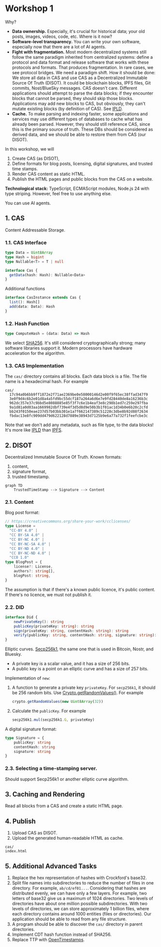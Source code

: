 # Workshop 1

Why?

- **Data ownership.** Especially, it's crucial for historical data; your old posts, images, videos, code, etc. Where is it now?
- **Software-level transparency.** You can write your own software, especially now that there are a lot of AI agents.
- **Fight with fragmentation.** Most modern decentralized systems still follow the same paradigm inherited from centralized systems: define a protocol and data format and release software that works with these protocols and formats. That produces fragmentation. In rare cases, we see protocol bridges. We need a paradigm shift. How it should be done: We store all data in CAS and use CAS as a Decentralized Immutable Source Of Truth (DISOT). It could be blockchain blocks, IPFS files, Git commits, Nost/BlueSky messages. CAS doesn't care. Different applications should attempt to parse the data blocks; if they encounter blocks that cannot be parsed, they should skip those blocks. Applications may add new blocks to CAS, but obviously, they can't mutate existing blocks (by definition of CAS). See [IPLD](https://ipld.io/).
- **Cache.** To make parsing and indexing faster, some applications and services may use different types of databases to cache what has already been parsed. However, they should still reference CAS, since this is the primary source of truth. These DBs should be considered as derived data, and we should be able to restore them from CAS (our DISOT).

In this workshop, we will

1. Create CAS (as DISOT),
2. Define formats for blog posts, licensing, digital signatures, and trusted time stamps.
3. Render CAS content as static HTML.
4. Publish the HTML pages and public blocks from the CAS on a website.

**Technological stack:** TypeScript, ECMAScript modules, Node.js 24 with type striping. However, feel free to use anything else.

You can use AI agents.

## 1. CAS 

Content Addressable Storage.

### 1.1. CAS Interface

```ts
type Data = Uint8Array
type Hash = bigint
type Nullable<T> = T | null

interface Cas {
  getData(hash: Hash): Nullable<Data>
}
```

Additional functions

```ts
interface CasInstance extends Cas {
  list(): Hash[]
  add(data: Data): Hash
}
```

### 1.2. Hash Function

```ts
type ComputeHash = (data: Data) => Hash
```

We select [SHA256](https://en.wikipedia.org/wiki/SHA-2). It's still considered cryptographically strong; many software libraries support it. Modern processors have hardware acceleration for the algorithm.

### 1.3. CAS Implementation

The `cas/` directory contains all blocks. Each data block is a file. The file name is a hexadecimal hash. For example

```
cas/
  17c94a0b6bb9ff1872e2f71ae2369be0e58000146d2e00f9f65ec38ffad347f9
  3e0f9d4c6b2e01d8a4a5fd9bc55dcf187a264a6d6e7e9fd28440de8a16236b3c
  962dc357e37c9bbd5e8088885e85f3f7c6e1b4eaf3e8c298b1ed7c259e297fba
  9a1d81a0d03aa1669982dbf739e4f3d5d8d9e50b3b1f01ac1d34b0e6b20c2cfd
  bb243f0150eae237d57b03bb301e1a7f662147389c51228c3dbe8b92d88f2634
  fbdac13e8fc909dd479d622128d7889e38943d7125b9e6a77a732f1feefcbe3c
```

Note that we don't add any metadata, such as file type, to the data blocks! It's more like [IPLD](https://ipld.io/) than [IPFS](https://en.wikipedia.org/wiki/InterPlanetary_File_System).

## 2. DISOT

Decentralized Immutable Source Of Truth. Known formats:

1. content,
2. signature format,
3. trusted timestamp.

```mermaid
graph TD
    TrustedTimeStamp --> Signature --> Content
```

### 2.1. Content

Blog post format:

```ts
// https://creativecommons.org/share-your-work/cclicenses/
type License =
  "CC-BY 4.0" |
  "CC BY-SA 4.0" |
  "CC BY-NC 4.0" |
  "CC BY-NC-SA 4.0" |
  "CC BY-ND 4.0" |
  "CC BY-NC-ND 4.0" |
  "CC0 1.0"
type BlogPost = {
    license?: License,
    authors?: string[], 
    blogPost: string,
}
```

The assumption is that if there's a known public licence, it's public content.
If there's no licence, we must not publish it.

### 2.2. DID

```ts
interface Did {
    newPrivateKey(): string
    publicKey(privateKey: string): string
    sign(privateKey: string, contentHash: string): string
    verify(publicKey: string, contentHash: string, signature: string): boolean
}
```

Elliptic curves. [Secp256k1](https://neuromancer.sk/std/secg/secp256k1), the same one that is used in Bitcoin, Nostr, and Bluesky. 
- A private key is a scalar value, and it has a size of 256 bits.
- A public key is a point on an elliptic curve and has a size of 257 bits.

Implementation of `new`:

1. A function to generate a private key `privateKey`. For `secp256k1`, it should be 256 random bits. Use [Crypto.getRandomValues()](https://developer.mozilla.org/en-US/docs/Web/API/Crypto/getRandomValues). For example
   ```ts
   crypto.getRandomValues(new Uint8Array(32))
   ```
3. Calculate the `publicKey`. For example
   ```ts
   secp256k1.mul(secp256k1.G, privateKey)
   ```

A digital signature format:

```ts
type Signature = {
    publicKey: string
    contentHash: string
    signature: string
}
```

### 2.3. Selecting a time-stamping server.

Should support Secp256k1 or another elliptic curve algorithm.

## 3. Caching and Rendering

Read all blocks from a CAS and create a static HTML page.

## 4. Publish

1. Upload CAS as DISOT.
2. Upload the generated human-readable HTML as cache.

```
cas/
index.html
```

## 5. Additional Advanced Tasks

1. Replace the hex representation of hashes with Crockford's base32.
2. Split file names into subdirectories to reduce the number of files in one directory. For example, `ab/cd/ef01...`. Considering that hashes are distributed evenly, we can have only a few layers. For example, two letters of base32 give us a maximum of 1024 directories. Two levels of directories have about one million possible subdirectories. With two levels of directories, we can store approximately 1 billion files, where each directory contains around 1000 entities (files or directories). Our application should be able to read from any file structure.
3. A program should be able to discover the `cas/` directory in parent directories.
4. Implement CDT hash function instead of SHA256.
5. Replace TTP with [OpenTimestamps](https://en.wikipedia.org/wiki/OpenTimestamps).
